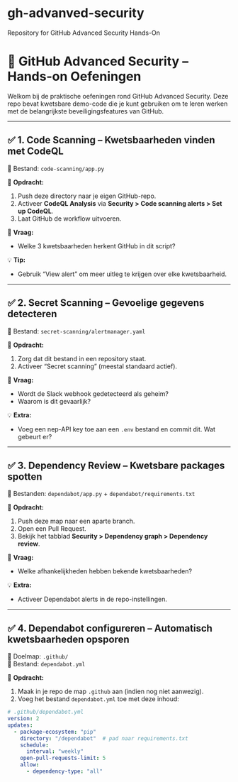 # gh-advanved-security
Repository for GitHub Advanced Security Hands-On

# 🧪 GitHub Advanced Security – Hands-on Oefeningen

Welkom bij de praktische oefeningen rond GitHub Advanced Security. Deze repo bevat kwetsbare demo-code die je kunt gebruiken om te leren werken met de belangrijkste beveiligingsfeatures van GitHub.

---

## ✅ 1. Code Scanning – Kwetsbaarheden vinden met CodeQL
📁 Bestand: `code-scanning/app.py`

🔧 **Opdracht:**
1. Push deze directory naar je eigen GitHub-repo.
2. Activeer **CodeQL Analysis** via **Security > Code scanning alerts > Set up CodeQL**.
3. Laat GitHub de workflow uitvoeren.

📌 **Vraag:**
- Welke 3 kwetsbaarheden herkent GitHub in dit script?

💡 **Tip:**
- Gebruik “View alert” om meer uitleg te krijgen over elke kwetsbaarheid.

---

## ✅ 2. Secret Scanning – Gevoelige gegevens detecteren
📁 Bestand: `secret-scanning/alertmanager.yaml`

🔧 **Opdracht:**
1. Zorg dat dit bestand in een repository staat.
2. Activeer “Secret scanning” (meestal standaard actief).

📌 **Vraag:**
- Wordt de Slack webhook gedetecteerd als geheim?
- Waarom is dit gevaarlijk?

💡 **Extra:**
- Voeg een nep-API key toe aan een `.env` bestand en commit dit. Wat gebeurt er?

---

## ✅ 3. Dependency Review – Kwetsbare packages spotten
📁 Bestanden: `dependabot/app.py` + `dependabot/requirements.txt`

🔧 **Opdracht:**
1. Push deze map naar een aparte branch.
2. Open een Pull Request.
3. Bekijk het tabblad **Security > Dependency graph > Dependency review**.

📌 **Vraag:**
- Welke afhankelijkheden hebben bekende kwetsbaarheden?

💡 **Extra:**
- Activeer Dependabot alerts in de repo-instellingen.

---

## ✅ 4. Dependabot configureren – Automatisch kwetsbaarheden opsporen
📂 Doelmap: `.github/`  
📄 Bestand: `dependabot.yml`

🔧 **Opdracht:**
1. Maak in je repo de map `.github` aan (indien nog niet aanwezig).
2. Voeg het bestand `dependabot.yml` toe met deze inhoud:

```yaml
# .github/dependabot.yml
version: 2
updates:
  - package-ecosystem: "pip"
    directory: "/dependabot"  # pad naar requirements.txt
    schedule:
      interval: "weekly"
    open-pull-requests-limit: 5
    allow:
      - dependency-type: "all"

